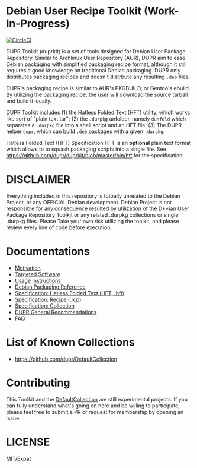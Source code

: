 Debian User Recipe Toolkit (Work-In-Progress)
===

[![CircleCI](https://circleci.com/gh/dupr/duprkit.svg?style=svg)](https://circleci.com/gh/dupr/duprkit)

DUPR Toolkit (duprkit) is a set of tools designed for Debian User Package
Repository. Similar to Archlinux User Repository (AUR), DUPR aim to ease
Debian packaging with simplified packaging recipe format, although it
still requires a good knowledge on traditional Debian packaging. DUPR only
distributes packaging recipes and doesn't distrbute any resulting `.deb`
files.

DUPR's packaging recipe is similar to AUR's PKGBUILD, or Gentoo's ebuild.
By utilizing the packaging recipe, the user will download the source tarball
and build it locally.

DUPR Toolkit includes (1) the Hatless Folded Text (HFT) utility, which
works like sort of "plain text tar"; (2) the `.durpkg` unfolder, namely
`dunfold` which separates a `.durpkg` file into a shell script and an
HFT file; (3) The DUPR helper `dupr`, which can build `.deb` packages
with a given `.durpkg`.

Hatless Folded Text (HFT) Specification HFT is an **optional** plain text format which allows to to squash packaging
scripts into a single file.
See https://github.com/dupr/duprkit/blob/master/bin/hft
for the specification.

# DISCLAIMER

Everything included in this repository is totoally unrelated to the Debian
Project, or any OFFICIAL Debian development. Debian Project is not responsible
for any consequence resulted by utilization of the D\*\*ian User Package
Repository Toolkit or any related .durpkg collections or single .durpkg files.
Please Take your own risk utilizing the toolkit, and please review every line
of code before execution.

# Documentations

* [Motivation](./doc/motivation.md)
* [Targeted Software](./doc/targets.md)
* [Usage Instructions](./doc/instructions.md)
* [Debian Packaging Reference](./doc/debpkg.md)
* [Specification: Hatless Folded Text (HFT, .hft)](./bin/hft)
* [Specification: Recipe (.rcp)](./bin/dunfold)
* [Specification: Collection](./doc/collection.md)
* [DUPR General Recommendations](./doc/general-recommendations.rst)
* [FAQ](./doc/faq.md)

# List of Known Collections

* https://github.com/dupr/DefaultCollection

# Contributing

This Toolkit and the [DefaultCollection](https://github.com/dupr/DefaultCollection)
are still experimental projects. If you can fully understand what's going on
here and be willing to participate, please feel free to submit a PR or
request for membership by opening an issue.

# LICENSE

MIT/Expat
